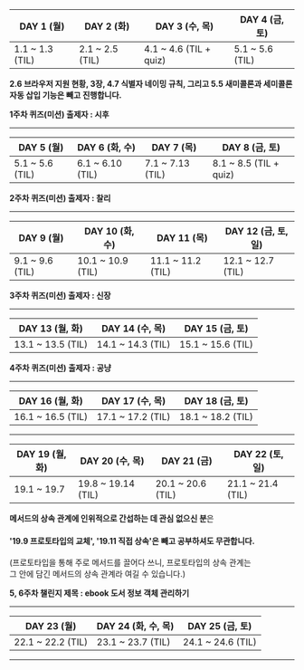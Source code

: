 | DAY 1 (월) | DAY 2 (화) | DAY 3 (수, 목) | DAY 4 (금, 토) | 
|------------| ---------- | -------------- | --------------|
| 1.1 ~ 1.3 (TIL) | 2.1 ~ 2.5 (TIL) | 4.1 ~ 4.6 (TIL + quiz) | 5.1 ~ 5.6 (TIL) |

**2.6 브라우저 지원 현황, 3장, 4.7 식별자 네이밍 규칙, 그리고 5.5 새미콜론과 세미콜론 자동 삽입 기능은 빼고 진행합니다.**

**1주차 퀴즈(미션) 출제자 : 시후**

---

| DAY 5 (월) | DAY 6 (화, 수) | DAY 7 (목) |  DAY 8 (금, 토) |
|------------| ---------- | -------------- | ----------- |
| 5.1 ~ 5.6 (TIL) | 6.1 ~ 6.10 (TIL) | 7.1 ~ 7.13 (TIL)| 8.1 ~ 8.5 (TIL + quiz) |

**2주차 퀴즈(미션) 출제자 : 찰리**

---

| DAY 9 (월) | DAY 10 (화, 수) | DAY 11 (목) |  DAY 12 (금, 토, 일) |
|------------| ---------- | -------------- | ----------- |
| 9.1 ~ 9.6 (TIL) | 10.1 ~ 10.9 (TIL) | 11.1 ~ 11.2 (TIL) | 12.1 ~ 12.7 (TIL) |

**3주차 퀴즈(미션) 출제자 : 신장**

---

| DAY 13 (월, 화) | DAY 14 (수, 목) | DAY 15 (금, 토) | 
|------------| ---------- | -------------- | 
| 13.1 ~ 13.5 (TIL) | 14.1 ~ 14.3 (TIL) | 15.1 ~ 15.6 (TIL) |  

**4주차 퀴즈(미션) 출제자 : 공냥**

---

| DAY 16 (월, 화) | DAY 17 (수, 목) | DAY 18 (금, 토) | 
|------------| ---------- | -------------- | 
| 16.1 ~ 16.5 (TIL) | 17.1 ~ 17.2 (TIL) | 18.1 ~ 18.2 (TIL) |

---

| DAY 19 (월, 화) | DAY 20 (수, 목) | DAY 21 (금) | DAY 22 (토, 일) |
|------------| ---------- | -------------- | ---- |
| 19.1 ~ 19.7 | 19.8 ~ 19.14 (TIL) | 20.1 ~ 20.6 (TIL) | 21.1 ~ 21.4 (TIL) |

**메서드의 상속 관계에 인위적으로 간섭하는 데 관심 없으신 분**은
#### '19.9 프로토타입의 교체', '19.11 직접 상속'은 빼고 공부하셔도 무관합니다.
(프로토타입을 통해 주로 메서드를 끌어다 쓰니, 프로토타입의 상속 관계는</br> 그 안에 담긴 메서드의 상속 관계라 여길 수 있습니다.)

**5, 6주차 챌린지 제목 : ebook 도서 정보 객체 관리하기**

---

| DAY 23 (월) | DAY 24 (화, 수, 목) | DAY 25 (금, 토) |
|------------| ---------- | -------------- | 
| 22.1 ~ 22.2 (TIL) | 23.1 ~ 23.7 (TIL) | 24.1 ~ 24.6 (TIL) |

---
<!---
| DAY 26 (월, 화, 수) | DAY 27 (목, 금) | DAY 28 (토, 일) |
|------------| ---------- | -------------- |
| 25.1 ~ 25.8 (TIL) | 26.1 ~ 26.5 (TIL) | 27.1 ~ 27.9 (TIL) |